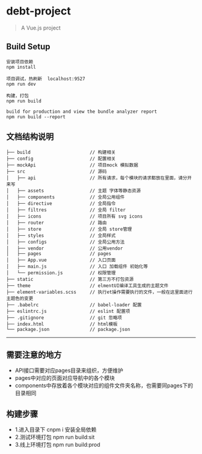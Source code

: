 # debt-project

> A Vue.js project

## Build Setup

```
安装项目依赖
npm install

项目调试，热刷新  localhost:9527
npm run dev

构建，打包
npm run build

build for production and view the bundle analyzer report
npm run build --report
```

## 文档结构说明
```
├── build                      // 构建相关
├── config                     // 配置相关
├── mockApi                    // 项目mock 模拟数据
├── src                        // 源码
│   ├── api                    // 所有请求，每个模块的请求都放在里面，请分开来写
│   ├── assets                 // 主题 字体等静态资源
│   ├── components             // 全局公用组件
│   ├── directive              // 全局指令
│   ├── filtres                // 全局 filter
│   ├── icons                  // 项目所有 svg icons
│   ├── router                 // 路由
│   ├── store                  // 全局 store管理
│   ├── styles                 // 全局样式
│   ├── configs                // 全局公用方法
│   ├── vendor                 // 公用vendor
│   ├── pages                  // pages
│   ├── App.vue                // 入口页面
│   ├── main.js                // 入口 加载组件 初始化等
│   └── permission.js          // 权限管理
├── static                     // 第三方不打包资源
├── theme                      // elmentUI编译工具生成的主题文件
├── element-variables.scss     // 执行et操作需要执行的文件，一般在这里面进行主题色的变更
├── .babelrc                   // babel-loader 配置
├── eslintrc.js                // eslint 配置项
├── .gitignore                 // git 忽略项
├── index.html                 // html模板
└── package.json               // package.json
```
----------

## 需要注意的地方
- API接口需要对应pages目录来组织，方便维护
- pages中对应的页面对应导航中的各个模块
- components中存放着各个模块对应的组件文件夹名称，也需要同pages下的目录相同


## 构建步骤
- 1.进入目录下 cnpm i 安装全局依赖
- 2.测试环境打包  npm run build:sit
- 3.线上环境打包  npm run build:prod


